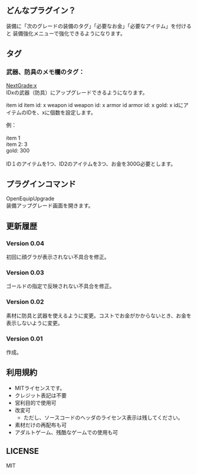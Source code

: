 







## どんなプラグイン？


装備に「次のグレードの装備のタグ」「必要なお金」「必要なアイテム」を付けると
装備強化メニューで強化できるようになります。


## タグ


### 武器、防具のメモ欄のタグ：

  <NextGrade:x>  
    IDxの武器（防具）にアップグレードできるようになります。

  <UpgradeCost>  
  item id  
  item id: x  
  weapon id  
  weapon id: x  
  armor id  
  armor id: x  
  gold: x  
  </UpgradeCost>  
    idにアイテムのIDを、xに個数を設定します。
  
  例：  
  <UpgradeCost>  
  item 1  
  item 2: 3  
  gold: 300  
  </UpgradeCost>  
    ID１のアイテムを1つ、ID2のアイテムを3つ、お金を300G必要とします。


## プラグインコマンド


OpenEquipUpgrade  
装備アップグレード画面を開きます。


## 更新履歴


### Version 0.04
  初回に顔グラが表示されない不具合を修正。

### Version 0.03
  ゴールドの指定で反映されない不具合を修正。

### Version 0.02
  素材に防具と武器を使えるように変更。コストでお金がかからないとき、お金を
  表示しないように変更。

### Version 0.01
  作成。


## 利用規約


 * MITライセンスです。
 * クレジット表記は不要
 * 営利目的で使用可
 * 改変可
	* ただし、ソースコードのヘッダのライセンス表示は残してください。
 * 素材だけの再配布も可
 * アダルトゲーム、残酷なゲームでの使用も可

## LICENSE

MIT


